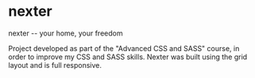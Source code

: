 # nexter
nexter -- your home, your freedom

Project developed as part of the "Advanced CSS and SASS" course, in order to improve my CSS and SASS skills. 
Nexter was built using the grid layout and is full responsive.
